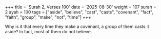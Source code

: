 +++
title = 'Surah 2, Verses 100'
date = '2025-08-30'
weight = 107
surah = 2
ayah = 100
tags = ["aside", "believe", "cast", "casts", "covenant", "fact", "faith", "group", "make", "not", "time"]
+++

Why is it that every time they make a covenant, a group of them casts it aside? In fact, most of them do not believe.